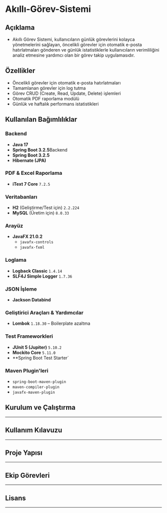 # Akıllı-Görev-Sistemi

## Açıklama

- Akıllı Görev Sistemi, kullanıcıların günlük görevlerini kolayca yönetmelerini sağlayan, öncelikli görevler için otomatik e-posta hatırlatmaları gönderen ve günlük istatistiklerle kullanıcıların verimliliğini analiz etmesine yardımcı olan bir görev takip uygulamasıdır.

## Özellikler

- Öncelikli görevler için otomatik e-posta hatırlatmaları
- Tamamlanan görevler için log tutma
- Görev CRUD (Create, Read, Update, Delete) işlemleri
- Otomatik PDF raporlama modülü
- Günlük ve haftalık performans istatistikleri

## Kullanılan Bağımlılıklar

### Backend
- **Java 17**
- **Spring Boot 3.2.5**Backend
- **Spring Boot 3.2.5**
- **Hibernate (JPA)**

###  PDF & Excel Raporlama
- **iText 7 Core** `7.2.5` 

###  Veritabanları
- **H2** (Geliştirme/Test için) `2.2.224`
- **MySQL** (Üretim için) `8.0.33`

### Arayüz
- **JavaFX 21.0.2**
    - `javafx-controls`
    - `javafx-fxml`

###  Loglama
- **Logback Classic** `1.4.14`
- **SLF4J Simple Logger** `1.7.36`

###  JSON İşleme
- **Jackson Databind**

###  Geliştirici Araçları & Yardımcılar
- **Lombok** `1.18.30` – Boilerplate azaltma

###  Test Frameworkleri
- **JUnit 5 (Jupiter)** `5.10.2`
- **Mockito Core** `5.11.0`
- **Spring Boot Test Starter`

###  Maven Plugin'leri
- `spring-boot-maven-plugin`
- `maven-compiler-plugin`
- `javafx-maven-plugin`

## Kurulum ve Çalıştırma

-------------------------

## Kullanım Kılavuzu

--------------------------

## Proje Yapısı

--------------------------

## Ekip Görevleri

---------------------------

## Lisans

---------------------------




